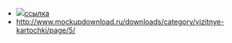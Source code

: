 <!DOCTYPE HTML>
<html>
 <head>
  <meta charset="utf-8">
  <title>Тег LI</title>
 </head>
 <body>

  <ul>
   <li><img src="https://upload.wikimedia.org/wikipedia/ru/thumb/f/f9/Film_2567_03.jpg/267px-Film_2567_03.jpg"><a href="http://www.mockupdownload.ru/downloads/category/vizitnye-kartochki/page/5/">ссылка</a></li>
   <li><a href="URL">http://www.mockupdownload.ru/downloads/category/vizitnye-kartochki/page/5/</a></li>
  </ul>

 </body>
</html>

